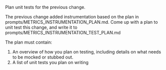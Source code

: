 Plan unit tests for the previous change. 

The previous change added instrumentation based on the plan in prompts/METRICS_INSTRUMENTATION_PLAN.md. Come up with a plan to unit test this change, and write it to prompts/METRICS_INSTRUMENTATION_TEST_PLAN.md

The plan must contain:
1. An overview of how you plan on testing, including details on what needs to be mocked or stubbed out. 
2. A list of unit tests you plan on writing
